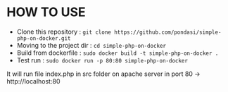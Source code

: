 # HOW TO USE

- Clone this repository : `git clone https://github.com/pondasi/simple-php-on-docker.git`
- Moving to the project dir : `cd simple-php-on-docker`
- Build from dockerfile : `sudo docker build -t simple-php-on-docker .`
- Test run : `sudo docker run -p 80:80 simple-php-on-docker`

It will run file index.php in src folder on apache server in port 80 -> http://localhost:80
